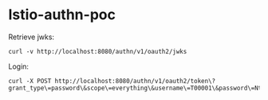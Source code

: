 # Istio-authn-poc

Retrieve jwks:
```
curl -v http://localhost:8080/authn/v1/oauth2/jwks
```

Login:
```
curl -X POST http://localhost:8080/authn/v1/oauth2/token\?grant_type\=password\&scope\=everything\&username\=T00001\&password\=NtMiHEypfVJpIkPcDKYbAFAdfvTmaQQYiOpHelRJwAAmmqIDia\&client_id\=fake\&client_secret\=fakeSecret
```